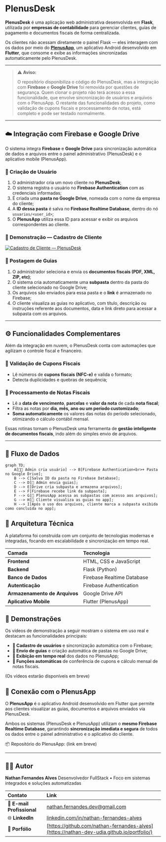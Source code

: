 # PlenusDesk

**PlenusDesk** é uma aplicação web administrativa desenvolvida em **Flask**, utilizada por **empresas de contabilidade** para gerenciar clientes, guias de pagamento e documentos fiscais de forma centralizada.

Os clientes não acessam diretamente o painel Flask — eles interagem com os dados por meio do **[PlenusApp](#-conexão-com-o-plenusapp)**, um aplicativo Android desenvolvido em **Flutter**, que consome e exibe as informações sincronizadas automaticamente pelo PlenusDesk.

---
> ⚠️ **Aviso:**
>
> O repositório disponibiliza o código do PlenusDesk, mas a integração com **Firebase** e **Google Drive** foi removida por questões de segurança. Quem clonar o projeto não terá acesso a essa funcionalidade, que envolve sincronização de usuários e arquivos com o PlenusApp.
> O restante das funcionalidades do projeto, como validação de cupons fiscais e processamento de notas, está completo e pode ser testado normalmente.

---
## ☁️ Integração com Firebase e Google Drive

O sistema integra **Firebase** e **Google Drive** para sincronização automática de dados e arquivos entre o painel administrativo (PlenusDesk) e o aplicativo mobile (PlenusApp).

### 🔹 Criação de Usuário

1. O administrador cria um novo cliente no **PlenusDesk**;  
2. O sistema registra o usuário no **Firebase Authentication** com as credenciais informadas;  
3. É criada uma **pasta no Google Drive**, nomeada com o nome da empresa do cliente;  
4. A **ID dessa pasta** é salva no **Firebase Realtime Database**, dentro do nó `usuarios/<user_id>`;  
5. O **PlenusApp** utiliza essa ID para acessar e exibir os arquivos correspondentes ao cliente.

### 🎥 Demonstração — Cadastro de Cliente

[![Cadastro de Cliente — PlenusDesk](https://img.youtube.com/vi/L7051IGdOac/0.jpg)](https://youtu.be/L7051IGdOac "Assista no YouTube")


### 🔹 Postagem de Guias

1. O administrador seleciona e envia os **documentos fiscais (PDF, XML, ZIP, etc)**;  
2. O sistema cria automaticamente uma **subpasta** dentro da pasta do cliente selecionado no Google Drive;  
3. Os arquivos são enviados para essa pasta e o **link** é armazenado no Firebase;  
4. O cliente visualiza as guias no aplicativo, com título, descrição ou instruções referente aos documentos, data e link direto para acessar a subpasta com os arquivos.

---

## ⚙️ Funcionalidades Complementares

Além da integração em nuvem, o PlenusDesk conta com automações que agilizam o controle fiscal e financeiro.

### 🧾 Validação de Cupons Fiscais
- Lê números de **cupons fiscais (NFC-e)** e valida o formato;  
- Detecta duplicidades e quebras de sequência;

### 📅 Processamento de Notas Fiscais
- Lê a **data de vencimento**, **parcelas** e **valor da nota** de cada **nota fiscal**;  
- Filtra as notas por **dia, mês, ano ou um período customizado**;
- **Soma automaticamente** os valores das notas do período selecionado, otimizando o cálculo contábil mensal.

Essas rotinas tornam o PlenusDesk uma ferramenta de **gestão inteligente de documentos fiscais**, indo além do simples envio de arquivos.

---

## 🔄 Fluxo de Dados

```mermaid
graph TD;
    A[👨‍💼 Admin cria usuário] --> B[Firebase Authentication<br>+ Pasta no Google Drive];
    B --> C[Salva ID da pasta no Firebase Database];
    C --> D[📂 Admin envia guias];
    D --> E[Drive cria subpasta e armazena arquivos];
    E --> F[Firebase recebe link da subpasta];
    F --> G[📱 PlenusApp acessa as subpastas com acesso aos arquivos];
    G --> H[🧾 Cliente visualiza as guias no app];
    H --> I[Após o uso dos arquivos, cliente marca a subpasta exibida como concluída no app];
```

## 🧠 Arquitetura Técnica

A plataforma foi construída com um conjunto de tecnologias modernas e integradas, focando em escalabilidade e sincronização em tempo real.

| Camada | Tecnologia |
| :--- | :--- |
| **Frontend** | HTML, CSS e JavaScript |
| **Backend** | Flask (Python) |
| **Banco de Dados** | Firebase Realtime Database |
| **Autenticação** | Firebase Authentication |
| **Armazenamento de Arquivos** | Google Drive API |
| **Aplicativo Mobile** | Flutter (PlenusApp) |

## 🎥 Demonstrações

Os vídeos de demonstração a seguir mostram o sistema em uso real e destacam as funcionalidades principais:

* **👤 Cadastro de usuários** e sincronização automática com o Firebase;
* **📂 Envio de guias** e criação automática de pastas no Google Drive;
* **🔁 Exibição em tempo real** dos dados no PlenusApp;
* **🧾 Funções automáticas** de conferência de cupons e cálculo mensal de notas fiscais.

(Os vídeos estarão disponíveis em breve)

## 📱 Conexão com o PlenusApp

O **PlenusApp** é o aplicativo Android desenvolvido em Flutter que permite aos clientes visualizar as guias, documentos e arquivos enviados via PlenusDesk.

Ambos os sistemas (PlenusDesk e PlenusApp) utilizam o **mesmo Firebase Realtime Database**, garantindo **sincronização imediata e segura** de todos os dados entre o painel administrativo e o aplicativo do cliente.

📦 Repositório do PlenusApp: (link em breve)

---
## 🧑‍💻 Autor

**Nathan Fernandes Alves**
Desenvolvedor FullStack • Foco em sistemas integrados e soluções automatizadas  

| Contato | Link |
| :-- | :-- |
| 📧 **E-mail Profissional** | [nathan.fernandes.dev@gmail.com](mailto:nathan.fernandes.dev@gmail.com) |
| 🌐 **LinkedIn** | [linkedin.com/in/nathan-fernandes-alves](https://www.linkedin.com/in/nathan-fernandes-alves) |
| 💼 **Porfólio** | [https://github.com/nathan-fernandes-alves](https://nathan-dev-udia.github.io/portfolio/) |
